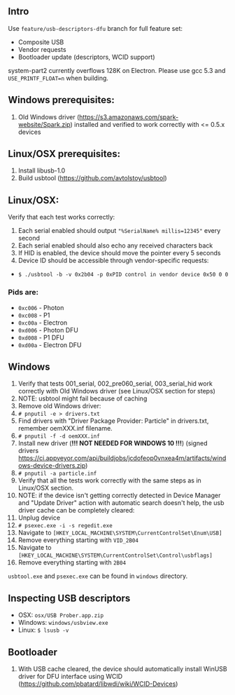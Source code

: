 ## Intro
Use `feature/usb-descriptors-dfu` branch for full feature set:
- Composite USB
- Vendor requests
- Bootloader update (descriptors, WCID support)

system-part2 currently overflows 128K on Electron. Please use gcc 5.3 and `USE_PRINTF_FLOAT=n` when building.


## Windows prerequisites:
1. Old Windows driver (https://s3.amazonaws.com/spark-website/Spark.zip) installed and verified to work correctly with <= 0.5.x devices


## Linux/OSX prerequisites:
1. Install libusb-1.0
2. Build usbtool (https://github.com/avtolstoy/usbtool)


## Linux/OSX:
Verify that each test works correctly:

1. Each serial enabled should output `"%SerialName% millis=12345"` every second
2. Each serial enabled should also echo any received characters back
3. If HID is enabled, the device should move the pointer every 5 seconds
4. Device ID should be accessible through vendor-specific requests:
  - `$ ./usbtool -b -v 0x2b04 -p 0xPID control in vendor device 0x50 0 0`


### Pids are:

- `0xc006` - Photon
- `0xc008` - P1
- `0xc00a` - Electron
- `0xd006` - Photon DFU
- `0xd008` - P1 DFU
- `0xd00a` - Electron DFU


## Windows

1. Verify that tests 001_serial, 002_pre060_serial, 003_serial_hid work correctly with Old Windows driver (see Linux/OSX section for steps)
  1. NOTE: usbtool might fail because of caching
2. Remove old Windows driver:
  2. `# pnputil -e > drivers.txt`
  3. Find drivers with "Driver Package Provider: Particle" in drivers.txt, remember oemXXX.inf filename.
  4. `# pnputil -f -d oemXXX.inf`
3. Install new driver (**!!! NOT NEEDED FOR WINDOWS 10 !!!**) (signed drivers https://ci.appveyor.com/api/buildjobs/jcdofeop0vnxea4m/artifacts/windows-device-drivers.zip)
  1. `# pnputil -a particle.inf`
4. Verify that all the tests work correctly with the same steps as in Linux/OSX section.
5. NOTE: if the device isn't getting correctly detected in Device Manager and "Update Driver" action with automatic search doesn't help, the usb driver cache can be completely cleared:
  0. Unplug device
  1. `# psexec.exe -i -s regedit.exe`
  2. Navigate to `[HKEY_LOCAL_MACHINE\SYSTEM\CurrentControlSet\Enum\USB]`
  2. Remove everything starting with `VID_2B04`
  3. Navigate to `[HKEY_LOCAL_MACHINE\SYSTEM\CurrentControlSet\Control\usbflags]`
  4. Remove everything starting with `2B04`


`usbtool.exe` and `psexec.exe` can be found in `windows` directory.

## Inspecting USB descriptors

- OSX: `osx/USB Prober.app.zip`
- Windows: `windows/usbview.exe`
- Linux: `$ lsusb -v`

## Bootloader

1. With USB cache cleared, the device should automatically install WinUSB driver for DFU interface using WCID (https://github.com/pbatard/libwdi/wiki/WCID-Devices)
